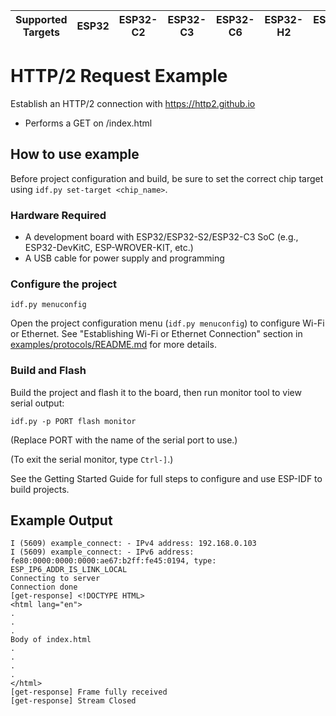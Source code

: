 | Supported Targets | ESP32 | ESP32-C2 | ESP32-C3 | ESP32-C6 | ESP32-H2 | ESP32-S2 | ESP32-S3 |
| ----------------- | ----- | -------- | -------- | -------- | -------- | -------- | -------- |

# HTTP/2 Request Example

Establish an HTTP/2 connection with https://http2.github.io
- Performs a GET on /index.html

## How to use example
Before project configuration and build, be sure to set the correct chip target using `idf.py set-target <chip_name>`.

### Hardware Required

* A development board with ESP32/ESP32-S2/ESP32-C3 SoC (e.g., ESP32-DevKitC, ESP-WROVER-KIT, etc.)
* A USB cable for power supply and programming

### Configure the project

```
idf.py menuconfig
```
Open the project configuration menu (`idf.py menuconfig`) to configure Wi-Fi or Ethernet. See "Establishing Wi-Fi or Ethernet Connection" section in [examples/protocols/README.md](../../README.md) for more details.

### Build and Flash

Build the project and flash it to the board, then run monitor tool to view serial output:

```
idf.py -p PORT flash monitor
```

(Replace PORT with the name of the serial port to use.)

(To exit the serial monitor, type ``Ctrl-]``.)

See the Getting Started Guide for full steps to configure and use ESP-IDF to build projects.

## Example Output

```
I (5609) example_connect: - IPv4 address: 192.168.0.103
I (5609) example_connect: - IPv6 address: fe80:0000:0000:0000:ae67:b2ff:fe45:0194, type: ESP_IP6_ADDR_IS_LINK_LOCAL
Connecting to server
Connection done
[get-response] <!DOCTYPE HTML>
<html lang="en">
.
.
.
Body of index.html
.
.
.
.
</html>
[get-response] Frame fully received
[get-response] Stream Closed
```

